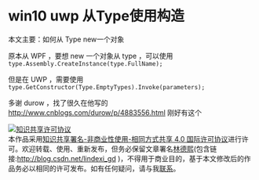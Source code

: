 # win10 uwp 从Type使用构造

本文主要：如何从 Type new一个对象

<!--more-->

<div id="toc"></div>

原本从 WPF ，要想 new 一个对象从 type ，可以使用`type.Assembly.CreateInstance(type.FullName);`

但是在 UWP ，需要使用`type.GetConstructor(Type.EmptyTypes).Invoke(parameters);`

多谢 durow ，找了很久在他写的 http://www.cnblogs.com/durow/p/4883556.html 刚好有这个

<a rel="license" href="http://creativecommons.org/licenses/by-nc-sa/4.0/"><img alt="知识共享许可协议" style="border-width:0" src="https://i.creativecommons.org/l/by-nc-sa/4.0/88x31.png" /></a><br />本作品采用<a rel="license" href="http://creativecommons.org/licenses/by-nc-sa/4.0/">知识共享署名-非商业性使用-相同方式共享 4.0 国际许可协议</a>进行许可。欢迎转载、使用、重新发布，但务必保留文章署名[林德熙](http://blog.csdn.net/lindexi_gd)(包含链接:http://blog.csdn.net/lindexi_gd )，不得用于商业目的，基于本文修改后的作品务必以相同的许可发布。如有任何疑问，请与我[联系](mailto:lindexi_gd@163.com)。 